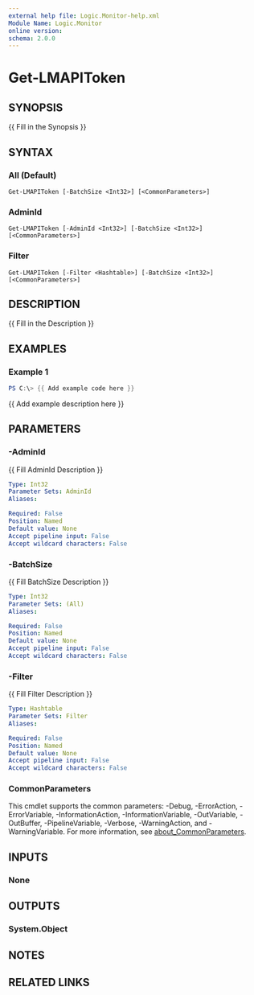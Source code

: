 ```yaml
---
external help file: Logic.Monitor-help.xml
Module Name: Logic.Monitor
online version:
schema: 2.0.0
---
```


# Get-LMAPIToken

## SYNOPSIS
{{ Fill in the Synopsis }}

## SYNTAX

### All (Default)
```
Get-LMAPIToken [-BatchSize <Int32>] [<CommonParameters>]
```

### AdminId
```
Get-LMAPIToken [-AdminId <Int32>] [-BatchSize <Int32>] [<CommonParameters>]
```

### Filter
```
Get-LMAPIToken [-Filter <Hashtable>] [-BatchSize <Int32>] [<CommonParameters>]
```

## DESCRIPTION
{{ Fill in the Description }}

## EXAMPLES

### Example 1
```powershell
PS C:\> {{ Add example code here }}
```

{{ Add example description here }}

## PARAMETERS

### -AdminId
{{ Fill AdminId Description }}

```yaml
Type: Int32
Parameter Sets: AdminId
Aliases:

Required: False
Position: Named
Default value: None
Accept pipeline input: False
Accept wildcard characters: False
```

### -BatchSize
{{ Fill BatchSize Description }}

```yaml
Type: Int32
Parameter Sets: (All)
Aliases:

Required: False
Position: Named
Default value: None
Accept pipeline input: False
Accept wildcard characters: False
```

### -Filter
{{ Fill Filter Description }}

```yaml
Type: Hashtable
Parameter Sets: Filter
Aliases:

Required: False
Position: Named
Default value: None
Accept pipeline input: False
Accept wildcard characters: False
```

### CommonParameters
This cmdlet supports the common parameters: -Debug, -ErrorAction, -ErrorVariable, -InformationAction, -InformationVariable, -OutVariable, -OutBuffer, -PipelineVariable, -Verbose, -WarningAction, and -WarningVariable. For more information, see [about_CommonParameters](http://go.microsoft.com/fwlink/?LinkID=113216).

## INPUTS

### None
## OUTPUTS

### System.Object
## NOTES

## RELATED LINKS
